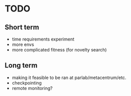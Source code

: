 # TODO

## Short term
- time requirements experiment
- more envs
- more complicated fitness (for novelty search)

## Long term
- making it feasible to be ran at parlab/metacentrum/etc.
- checkpointing
- remote monitoring?

